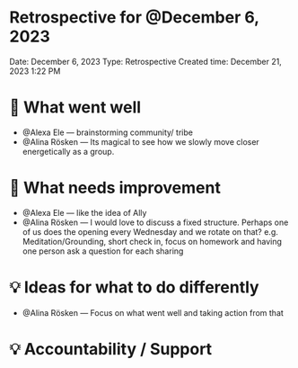 # Retrospective for @December 6, 2023

Date: December 6, 2023
Type: Retrospective
Created time: December 21, 2023 1:22 PM

# 🙌 What went well

- @Alexa Ele — brainstorming community/ tribe
- @Alina Rösken — Its magical to see how we slowly move closer energetically as a group.

# 🌱 What needs improvement

- @Alexa Ele — like the idea of Ally
- @Alina Rösken — I would love to discuss a fixed structure. Perhaps one of us does the opening every Wednesday and we rotate on that? e.g. Meditation/Grounding, short check in, focus on homework and having one person ask a question for each sharing

# 💡 Ideas for what to do differently

- @Alina Rösken — Focus on what went well and taking action from that

# 💡 Accountability / Support